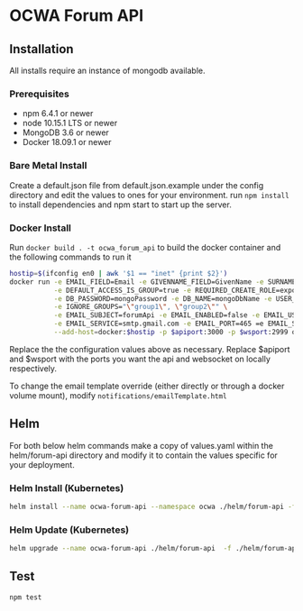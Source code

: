 # OCWA Forum API

## Installation

All installs require an instance of mongodb available.

### Prerequisites

- npm 6.4.1 or newer
- node 10.15.1 LTS or newer
- MongoDB 3.6 or newer
- Docker 18.09.1 or newer

### Bare Metal Install

Create a default.json file from default.json.example under the config directory and edit the values to ones for your environment.
run `npm install` to install dependencies and npm start to start up the server.

### Docker Install

Run `docker build . -t ocwa_forum_api` to build the docker container and the following commands to run it

``` sh
hostip=$(ifconfig en0 | awk '$1 == "inet" {print $2}')
docker run -e EMAIL_FIELD=Email -e GIVENNAME_FIELD=GivenName -e SURNAME_FIELD=Surname -e GROUP_FIELD=Groups -e JWT_SECRET=MySecret\
           -e DEFAULT_ACCESS_IS_GROUP=true -e REQUIRED_CREATE_ROLE=exporter -e LOG_LEVEL=info -e DB_USERNAME=mongoUser \
           -e DB_PASSWORD=mongoPassword -e DB_NAME=mongoDbName -e USER_ID_FIELD=Email  -e DB_HOST=docker \
           -e IGNORE_GROUPS="\"group1\", \"group2\"" \
           -e EMAIL_SUBJECT=forumApi -e EMAIL_ENABLED=false -e EMAIL_USER=forum@ocwa.com -e EMAIL_PASSWORD=MYPASS -e EMAIL_FROM=forum@ocwa.com \
           -e EMAIL_SERVICE=smtp.gmail.com -e EMAIL_PORT=465 =e EMAIL_SECURE=true \
           --add-host=docker:$hostip -p $apiport:3000 -p $wsport:2999 ocwa_forum_api
```

Replace the the configuration values above as necessary. Replace $apiport and $wsport with the ports you want the api and websocket on locally respectively.

To change the email template override (either directly or through a docker volume mount), modify `notifications/emailTemplate.html`

## Helm

For both below helm commands make a copy of values.yaml within the helm/forum-api directory
and modify it to contain the values specific for your deployment.

### Helm Install (Kubernetes)

``` sh
helm install --name ocwa-forum-api --namespace ocwa ./helm/forum-api -f ./helm/forum-api/config.yaml
```

### Helm Update (Kubernetes)

``` sh
helm upgrade --name ocwa-forum-api ./helm/forum-api  -f ./helm/forum-api/config.yaml
```

## Test

``` sh
npm test
```
